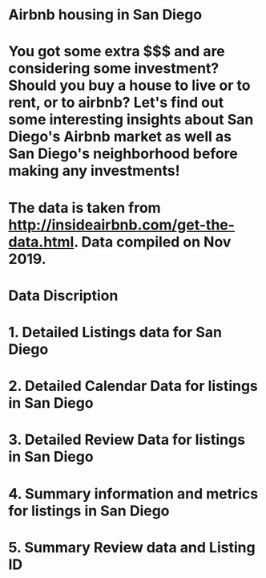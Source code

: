# Airbnb housing in San Diego
# You got some extra $$$ and are considering some investment? Should you buy a house to live or to rent, or to airbnb? Let's find out some interesting insights about San Diego's Airbnb market as well as San Diego's neighborhood before making any investments!

# The data is taken from http://insideairbnb.com/get-the-data.html. Data compiled on Nov 2019. 
# Data Discription
# 1. Detailed Listings data for San Diego
# 2. Detailed Calendar Data for listings in San Diego
# 3. Detailed Review Data for listings in San Diego
# 4. Summary information and metrics for listings in San Diego
# 5. Summary Review data and Listing ID 